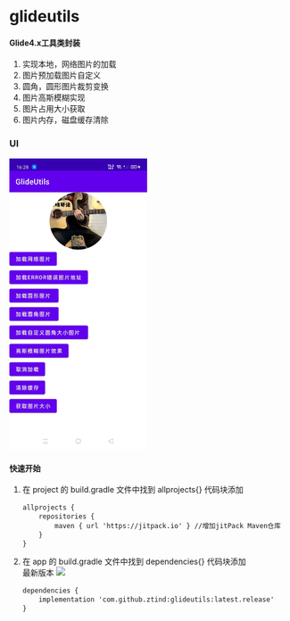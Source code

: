 # glideutils

#### Glide4.x工具类封装

1. 实现本地，网络图片的加载
2. 图片预加载图片自定义
3. 圆角，圆形图片裁剪变换
4. 图片高斯模糊实现
5. 图片占用大小获取
6. 图片内存，磁盘缓存清除

### UI
<img src="screenshot/aa.jpg" width="49%"/>


#### 快速开始

1) 在 project 的 build.gradle 文件中找到 allprojects{} 代码块添加

    ```
    allprojects {
        repositories {
            maven { url 'https://jitpack.io' } //增加jitPack Maven仓库
        }
    }
    ```
2) 在 app 的 build.gradle 文件中找到 dependencies{} 代码块添加<br/>
   最新版本 <img src="https://jitpack.io/v/ztind/glideutils.svg"/>

    ```
    dependencies {
        implementation 'com.github.ztind:glideutils:latest.release'
    }
    ```
